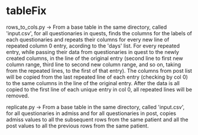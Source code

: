 # tableFix

rows_to_cols.py -> From a base table in the same directory, called 'input.csv', for all questionaries in quests, finds 
the columns for the labels of each questionaries and repeats their columns for every new line of repeated column 0 entry,
acording to the 'days' list. For every repeated entry, while passing their data from questionaries in quest to the newly
created columns, in the line of the original entry (second line to first new column range, third line to second new column
range, and so on, taking from the repeated lines, to the first of that entry). The columns from post list will be copied
from the last repeated line of each entry (checking by col 0) to the same columns in the line of the original entry. After
the data is all copied to the first line of each unique entry in col 0, all repeated lines will be removed.

replicate.py -> From a base table in the same directory, called 'input.csv', for all questionaries in admiss and for all
questionaries in post, copies admiss values to all the subsequent rows from the same patient and all the post values to
all the previous rows from the same patient.

